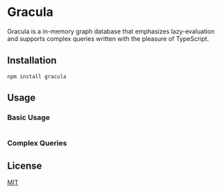 # Gracula

Gracula is a in-memory graph database that emphasizes lazy-evaluation and supports complex queries written with the pleasure of TypeScript.

## Installation
```
npm install gracula
```

## Usage

### Basic Usage
```typescript


```

### Complex Queries

## License
[MIT](https://choosealicense.com/licenses/mit/)


